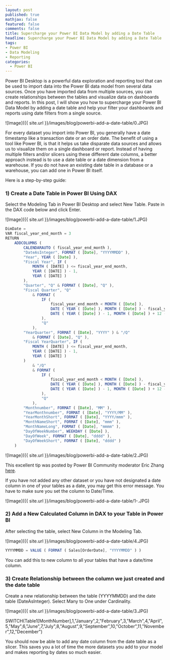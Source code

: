 ```yaml
---
layout: post
published: true
mathjax: false
featured: false
comments: false
title: Supercharge your Power BI Data Model by adding a Date Table
headline: Supercharge your Power BI Data Model by adding a Date Table
tags:
- Power BI
- Data Modeling
- Reporting
categories:
  - Power BI
---
```


Power BI Desktop is a powerful data exploration and reporting tool that can be used to import data into the Power BI data model from several data sources. Once you have imported data from multiple sources, you can create relationships between the tables and visualize data on dashboards and reports. In this post, I will show you how to supercharge your Power BI Data Model by adding a date table and help your filter your dashboards and reports using date filters from a single source.

![Image]({{ site.url }}/images/blog/powerbi-add-a-date-table/0.JPG)

For every dataset you import into Power BI, you generally have a date timestamp like a transaction date or an order date. The benefit of using a tool like Power BI, is that it helps us take disparate data sources and allows us to visualize them on a single dashboard or report. Instead of having multiple filters and/or slicers using these different date columns, a better approach instead is to use a date table or a date dimension from a warehouse. If you do not have an existing date table in a database or a warehouse, you can add one in Power BI itself.

Here is a step-by-step guide:

### 1) Create a Date Table in Power BI Using DAX 

Select the Modeling Tab in Power BI Desktop and select New Table. Paste in the DAX code below and click Enter.

![Image]({{ site.url }}/images/blog/powerbi-add-a-date-table/1.JPG)

```javascript
DimDate =
VAR fiscal_year_end_month = 3
RETURN
    ADDCOLUMNS (
        CALENDARAUTO ( fiscal_year_end_month ),
        "DateAsInteger", FORMAT ( [Date], "YYYYMMDD" ),
        "Year", YEAR ( [Date] ),
        "Fiscal Year", IF (
            MONTH ( [DATE] ) <= fiscal_year_end_month,
            YEAR ( [DATE] ) - 1,
            YEAR ( [DATE] )
        ),
        "Quarter", "Q" & FORMAT ( [Date], "Q" ),
        "Fiscal Quarter", "Q"
            & FORMAT (
                IF (
                    fiscal_year_end_month < MONTH ( [Date] ),
                    DATE ( YEAR ( [Date] ), MONTH ( [Date] ) - fiscal_year_end_month, 1 ),
                    DATE ( YEAR ( [Date] ) - 1, MONTH ( [Date] ) + 12 - fiscal_year_end_month, 1 )
                ),
                "Q"
            ),
        "YearQuarter", FORMAT ( [Date], "YYYY" ) & "/Q"
            & FORMAT ( [Date], "Q" ),
        "Fiscal YearQuarter", IF (
            MONTH ( [DATE] ) <= fiscal_year_end_month,
            YEAR ( [DATE] ) - 1,
            YEAR ( [DATE] )
        )
            & "/Q"
            & FORMAT (
                IF (
                    fiscal_year_end_month < MONTH ( [Date] ),
                    DATE ( YEAR ( [Date] ), MONTH ( [Date] ) - fiscal_year_end_month, 1 ),
                    DATE ( YEAR ( [Date] ) - 1, MONTH ( [Date] ) + 12 - fiscal_year_end_month, 1 )
                ),
                "Q"
            ),
        "Monthnumber", FORMAT ( [Date], "MM" ),
        "YearMonthnumber", FORMAT ( [Date], "YYYY/MM" ),
        "YearMonthShort", FORMAT ( [Date], "YYYY/mmm" ),
        "MonthNameShort", FORMAT ( [Date], "mmm" ),
        "MonthNameLong", FORMAT ( [Date], "mmmm" ),
        "DayOfWeekNumber", WEEKDAY ( [Date] ),
        "DayOfWeek", FORMAT ( [Date], "dddd" ),
        "DayOfWeekShort", FORMAT ( [Date], "dddd" )
    )
```

![Image]({{ site.url }}/images/blog/powerbi-add-a-date-table/2.JPG)

This excellent tip was posted by Power BI Community moderator Eric Zhang <a href="https://community.powerbi.com/t5/Desktop/Power-Query-M-version-of-CALENDARAUTO-DAX-function/td-p/53747">here</a>. 

If you have not added any other dataset or you have not designated a date column in one of your tables as a date, you may get this error message. You have to make sure you set the column to Date/Time.

![Image]({{ site.url }}/images/blog/powerbi-add-a-date-table/1-.JPG)

### 2) Add a New Calculated Column in DAX to your Table in Power BI

After selecting the table, select New Column in the Modeling Tab.

![Image]({{ site.url }}/images/blog/powerbi-add-a-date-table/4.JPG)

```javascript
YYYYMMDD = VALUE ( FORMAT ( Sales[OrderDate], "YYYYMMDD" ) )
```

You can add this to new column to all your tables that have a date/time column.

### 3) Create Relationship between the column we just created and the date table

Create a new relationship between the table (YYYYMMDD) and the date table (DateAsInteger). Select Many to One under Cardinality.

![Image]({{ site.url }}/images/blog/powerbi-add-a-date-table/3.JPG)

SWITCH(Table1[MonthNumber],1,"January",2,"February",3,"March",4,"April",5,"May",6,"June",7,"July",8,"August",9,"September",10,"October",11,"November",12,"December")


You should now be able to add any date column from the date table as a slicer. This saves you a lot of time the more datasets you add to your model and makes reporting by dates so much easier.
